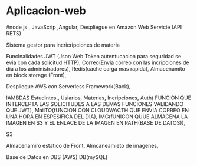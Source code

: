 # Aplicacion-web
#node js , JavaScrip ,Angular, 
Despliegue en Amazon Web Servicie (API RETS)

Sistema gestor para incricripciones de materia

FuncInalidades
JWT (Json Web Token autentucacion para seguridad se evia con cada solicitud HTTP),
Correo(Envia correo con las incripciones de dia a los administradores),
Redis(cache carga mas rapida),
Almacenamito en block storage (Front),

Despliegue AWS con Serverless Framework(Back),

lAMBDAS
Estudintes,,
Usiarios,
Materias,
Incripciones,
Auth( FUNCION QUE INTERCEPTA LAS SOLICITUDES A LAS DEMAS FUNCIONES VALIDANDO QUE JWT),
MailTO(fUNCION CON CLOUDWACTH QUE ENVIA CORREO EN UNA HORA EN ESPESIFICA DEL DIA),
IMG(fUNICON QUUE ALMACENA LA IMAGEN EN S3 Y EL ENLACE DE LA IMAGEN EN PATH(BASE DE DATOS)),

S3

Almacenamiro estatico de Front,
Almcaneamieto de imagenes,


Base de Datos en DBS (AWS)
DB(mySQL)


